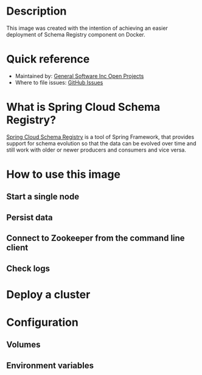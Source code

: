# Description

This image was created with the intention of achieving an easier deployment of Schema Registry component on Docker.

# Quick reference

- Maintained by: [General Software Inc Open Projects](https://github.com/General-Software-Inc-Open-Projects/dataries-schema-registry-docker)
- Where to file issues: [GitHub Issues](https://github.com/General-Software-Inc-Open-Projects/dataries-schema-registry-docker/issues)

# What is Spring Cloud Schema Registry?
[Spring Cloud Schema Registry](https://cloud.spring.io/spring-cloud-static/spring-cloud-schema-registry/1.0.0.RC1/reference/html/index.html) is a tool of Spring Framework, that provides support for schema evolution so that the data can be evolved over time and still work with older or newer producers and consumers and vice versa.

# How to use this image

## Start a single node 

## Persist data

## Connect to Zookeeper from the command line client


## Check logs

# Deploy a cluster

# Configuration

## Volumes

## Environment variables
